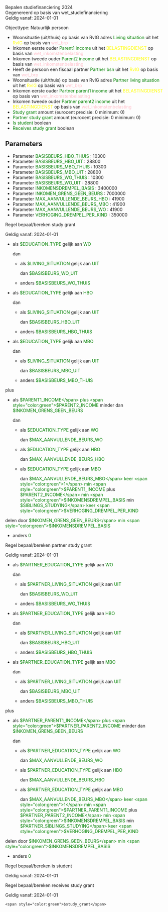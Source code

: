 Bepalen studiefinanciering 2024 \
Gegenereerd op basis van wet_studiefinanciering \
Geldig vanaf: 2024-01-01

Objecttype: Natuurlijk persoon
- Woonsituatie (uit/thuis) op basis van RvIG adres <span style="color:green">Living situation</span> uit het <span style="color:yellow"> RvIG </span> op basis van <span style="color:pink"> wet_brp </span>
- Inkomen eerste ouder <span style="color:green">Parent1 income</span> uit het <span style="color:yellow"> BELASTINGDIENST </span> op basis van <span style="color:pink"> wet_inkomstenbelasting </span>
- Inkomen tweede ouder <span style="color:green">Parent2 income</span> uit het <span style="color:yellow"> BELASTINGDIENST </span> op basis van <span style="color:pink"> wet_inkomstenbelasting </span>
- Heeft de persoon een fiscaal partner <span style="color:green">Partner bsn</span> uit het <span style="color:yellow"> RvIG </span> op basis van <span style="color:pink"> wet_brp </span>
- Woonsituatie (uit/thuis) op basis van RvIG adres <span style="color:green">Partner living situation</span> uit het <span style="color:yellow"> RvIG </span> op basis van <span style="color:pink"> wet_brp </span>
- Inkomen eerste ouder <span style="color:green">Partner parent1 income</span> uit het <span style="color:yellow"> BELASTINGDIENST </span> op basis van <span style="color:pink"> wet_inkomstenbelasting </span>
- Inkomen tweede ouder <span style="color:green">Partner parent2 income</span> uit het <span style="color:yellow"> BELASTINGDIENST </span> op basis van <span style="color:pink"> wet_inkomstenbelasting </span>
- <span style="color:green">Study grant</span> amount (eurocent precisie: 0 minimum: 0) 
- <span style="color:green">Partner study grant</span> amount (eurocent precisie: 0 minimum: 0) 
- <span style="color:green">Is student</span> boolean
- <span style="color:green">Receives study grant</span> boolean

## Parameters ##
- Parameter <span style="color:green">BASISBEURS_HBO_THUIS</span> : 10300
- Parameter <span style="color:green">BASISBEURS_HBO_UIT</span> : 28800
- Parameter <span style="color:green">BASISBEURS_MBO_THUIS</span> : 10300
- Parameter <span style="color:green">BASISBEURS_MBO_UIT</span> : 28800
- Parameter <span style="color:green">BASISBEURS_WO_THUIS</span> : 10300
- Parameter <span style="color:green">BASISBEURS_WO_UIT</span> : 28800
- Parameter <span style="color:green">INKOMENSDREMPEL_BASIS</span> : 3400000
- Parameter <span style="color:green">INKOMEN_GRENS_GEEN_BEURS</span> : 7000000
- Parameter <span style="color:green">MAX_AANVULLENDE_BEURS_HBO</span> : 41900
- Parameter <span style="color:green">MAX_AANVULLENDE_BEURS_MBO</span> : 41900
- Parameter <span style="color:green">MAX_AANVULLENDE_BEURS_WO</span> : 41900
- Parameter <span style="color:green">VERHOGING_DREMPEL_PER_KIND</span> : 350000


Regel bepaal/bereken study grant

Geldig vanaf: 2024-01-01


	
  - als <span style="color:green">$EDUCATION_TYPE</span> gelijk aan 
  	<span style="color:green">WO</span>
  
  
  
    dan 
    - als <span style="color:green">$LIVING_SITUATION</span> gelijk aan 
    	<span style="color:green">UIT</span>
    
    
    
      dan <span style="color:green">$BASISBEURS_WO_UIT</span>
  
    - anders <span style="color:green">$BASISBEURS_WO_THUIS</span>
  

  - als <span style="color:green">$EDUCATION_TYPE</span> gelijk aan 
  	<span style="color:green">HBO</span>
  
  
  
    dan 
    - als <span style="color:green">$LIVING_SITUATION</span> gelijk aan 
    	<span style="color:green">UIT</span>
    
    
    
      dan <span style="color:green">$BASISBEURS_HBO_UIT</span>
  
    - anders <span style="color:green">$BASISBEURS_HBO_THUIS</span>
  

  - als <span style="color:green">$EDUCATION_TYPE</span> gelijk aan 
  	<span style="color:green">MBO</span>
  
  
  
    dan 
    - als <span style="color:green">$LIVING_SITUATION</span> gelijk aan 
    	<span style="color:green">UIT</span>
    
    
    
      dan <span style="color:green">$BASISBEURS_MBO_UIT</span>
  
    - anders <span style="color:green">$BASISBEURS_MBO_THUIS</span>
  
 plus 
  - als <span style="color:green">$PARENT1_INCOME</span> plus <span style="color:green">$PARENT2_INCOME</span>
   minder dan <span style="color:green">$INKOMEN_GRENS_GEEN_BEURS</span>
  
  
  
    dan 
    - als <span style="color:green">$EDUCATION_TYPE</span> gelijk aan 
    	<span style="color:green">WO</span>
    
    
    
      dan <span style="color:green">$MAX_AANVULLENDE_BEURS_WO</span>
  
    - als <span style="color:green">$EDUCATION_TYPE</span> gelijk aan 
    	<span style="color:green">HBO</span>
    
    
    
      dan <span style="color:green">$MAX_AANVULLENDE_BEURS_HBO</span>
  
    - als <span style="color:green">$EDUCATION_TYPE</span> gelijk aan 
    	<span style="color:green">MBO</span>
    
    
    
      dan <span style="color:green">$MAX_AANVULLENDE_BEURS_MBO</span>
   keer <span style="color:green">1</span> min <span style="color:green">$PARENT1_INCOME</span> plus <span style="color:green">$PARENT2_INCOME</span>
   min <span style="color:green">$INKOMENSDREMPEL_BASIS</span> min <span style="color:green">$SIBLINGS_STUDYING</span> keer <span style="color:green">$VERHOGING_DREMPEL_PER_KIND</span>
  
   delen door <span style="color:green">$INKOMEN_GRENS_GEEN_BEURS</span> min <span style="color:green">$INKOMENSDREMPEL_BASIS</span>
  
  
  
  
  - anders <span style="color:green">0</span>




Regel bepaal/bereken partner study grant

Geldig vanaf: 2024-01-01


	
  - als <span style="color:green">$PARTNER_EDUCATION_TYPE</span> gelijk aan 
  	<span style="color:green">WO</span>
  
  
  
    dan 
    - als <span style="color:green">$PARTNER_LIVING_SITUATION</span> gelijk aan 
    	<span style="color:green">UIT</span>
    
    
    
      dan <span style="color:green">$BASISBEURS_WO_UIT</span>
  
    - anders <span style="color:green">$BASISBEURS_WO_THUIS</span>
  

  - als <span style="color:green">$PARTNER_EDUCATION_TYPE</span> gelijk aan 
  	<span style="color:green">HBO</span>
  
  
  
    dan 
    - als <span style="color:green">$PARTNER_LIVING_SITUATION</span> gelijk aan 
    	<span style="color:green">UIT</span>
    
    
    
      dan <span style="color:green">$BASISBEURS_HBO_UIT</span>
  
    - anders <span style="color:green">$BASISBEURS_HBO_THUIS</span>
  

  - als <span style="color:green">$PARTNER_EDUCATION_TYPE</span> gelijk aan 
  	<span style="color:green">MBO</span>
  
  
  
    dan 
    - als <span style="color:green">$PARTNER_LIVING_SITUATION</span> gelijk aan 
    	<span style="color:green">UIT</span>
    
    
    
      dan <span style="color:green">$BASISBEURS_MBO_UIT</span>
  
    - anders <span style="color:green">$BASISBEURS_MBO_THUIS</span>
  
 plus 
  - als <span style="color:green">$PARTNER_PARENT1_INCOME</span> plus <span style="color:green">$PARTNER_PARENT2_INCOME</span>
   minder dan <span style="color:green">$INKOMEN_GRENS_GEEN_BEURS</span>
  
  
  
    dan 
    - als <span style="color:green">$PARTNER_EDUCATION_TYPE</span> gelijk aan 
    	<span style="color:green">WO</span>
    
    
    
      dan <span style="color:green">$MAX_AANVULLENDE_BEURS_WO</span>
  
    - als <span style="color:green">$PARTNER_EDUCATION_TYPE</span> gelijk aan 
    	<span style="color:green">HBO</span>
    
    
    
      dan <span style="color:green">$MAX_AANVULLENDE_BEURS_HBO</span>
  
    - als <span style="color:green">$PARTNER_EDUCATION_TYPE</span> gelijk aan 
    	<span style="color:green">MBO</span>
    
    
    
      dan <span style="color:green">$MAX_AANVULLENDE_BEURS_MBO</span>
   keer <span style="color:green">1</span> min <span style="color:green">$PARTNER_PARENT1_INCOME</span> plus <span style="color:green">$PARTNER_PARENT2_INCOME</span>
   min <span style="color:green">$INKOMENSDREMPEL_BASIS</span> min <span style="color:green">$PARTNER_SIBLINGS_STUDYING</span> keer <span style="color:green">$VERHOGING_DREMPEL_PER_KIND</span>
  
   delen door <span style="color:green">$INKOMEN_GRENS_GEEN_BEURS</span> min <span style="color:green">$INKOMENSDREMPEL_BASIS</span>
  
  
  
  
  - anders <span style="color:green">0</span>




Regel bepaal/bereken is student

Geldig vanaf: 2024-01-01





Regel bepaal/bereken receives study grant

Geldig vanaf: 2024-01-01


	<span style="color:green">$study_grant</span>


